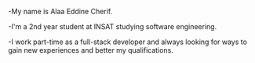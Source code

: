  -My name is Alaa Eddine Cherif.
 
 -I'm a 2nd year student at INSAT studying software engineering.
 
 -I work part-time as a full-stack developer and always looking for ways to gain new experiences and better my qualifications.
 
